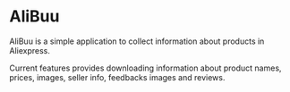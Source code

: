 # AliBuu
AliBuu is a simple application to collect information about products in Aliexpress.

Current features provides downloading information about product names, prices, images, seller info, feedbacks images and reviews.
